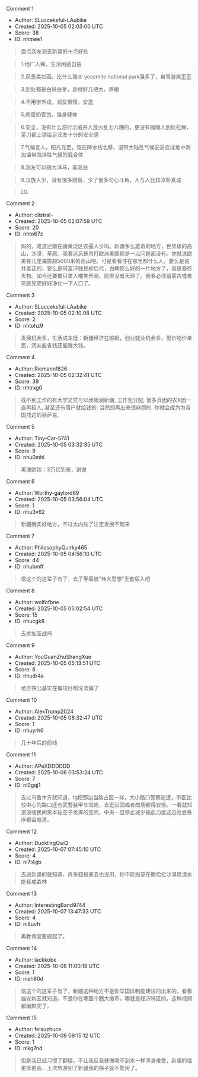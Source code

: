 Comment 1

- Author: SLucceksful-LAubike
- Created: 2025-10-05 02:03:00 UTC
- Score: 38
- ID: nhtnee1

> 盘点润友润去新疆的十点好处

> 1.地广人稀，生活闲适自由

> 2.风景美如画，比什么瑞士 yosemite national park强多了，自驾游爽歪歪

> 3.到处都是白妈白爹，身材好几把大，养眼

> 4.不用学外语，润友懒惰，安逸

> 5.肉蛋奶管饱，强身健体

> 6.安全，没有什么游行示威杀人放火乱七八糟的，更没有咖喱人到处拉屎，菜刀都上锁给足润友十分的安全感

> 7.气候宜人，阳光充足，现在降水线北移，温带大陆性气候妥妥变成地中海加温带海洋性气候的混合体

> 8.润友可以骑大洋马，美滋滋

> 9.汉族人少，没有很多陋俗，少了很多勾心斗角，人与人比较淳朴真诚

> 10.

Comment 2

- Author: clistral-
- Created: 2025-10-05 02:07:59 UTC
- Score: 20
- ID: nhto67z

> 妈的，难道还嫌在疆黄泛区农逼人少吗。新疆多么雄奇的地方，世界级的高山，沙漠，草原。我看这风景吊打欧洲美国那是一点问题都没有。你就说欧美有几座海拔超5000米的高山吧。可是看看住在那里都什么人，要么是说井盖话的，要么是阿富汗贱民的后代，白瞎那么好的一片地方了，真是暴殄天物。如今还要被只拿人嘲笑开涮，简直没有天理了。我看必须请蒙古或者突厥兄弟好好净化一下人口了。

Comment 3

- Author: SLucceksful-LAubike
- Created: 2025-10-05 02:10:08 UTC
- Score: 2
- ID: nhtohz9

> 发展机会多，生活成本低：新疆经济在崛起，创业就业机会多，房价物价亲民，润友能省钱还能赚大钱。

Comment 4

- Author: Riemann1826
- Created: 2025-10-05 02:32:41 UTC
- Score: 39
- ID: nhtrxg0

> 找不到工作的有大学文凭可以闭眼润新疆, 工作包分配, 很多兵团的农X团一直再招人, 甚至还有落户就给钱的. 当然想再出来很麻烦的. 你就会成为为帝国戍边的哥萨克.

Comment 5

- Author: Tiny-Car-5741
- Created: 2025-10-05 03:32:35 UTC
- Score: 9
- ID: nhu0mhl

> 美澳欧瑞：3万亿到账，谢谢

Comment 6

- Author: Worthy-gaylord69
- Created: 2025-10-05 03:56:04 UTC
- Score: 1
- ID: nhu3v62

> 新疆确实好地方，不过太内陆了注定发展不起来

Comment 7

- Author: PhilosophyQuirky465
- Created: 2025-10-05 04:56:10 UTC
- Score: 44
- ID: nhubmff

> 信这个的这辈子有了，去了等着被“伟大思想”无套后入吧

Comment 8

- Author: wolfofbne
- Created: 2025-10-05 05:02:54 UTC
- Score: 15
- ID: nhucgk8

> 去参加圣战吗

Comment 9

- Author: YouGuanZhuShangXue
- Created: 2025-10-05 05:13:51 UTC
- Score: 6
- ID: nhudr4a

> 地方铁公基实在编项目都没法编了

Comment 10

- Author: AlexTrump2024
- Created: 2025-10-05 08:32:47 UTC
- Score: 1
- ID: nhuyrh6

> 几十年后的前线

Comment 11

- Author: APeXDDDDDD
- Created: 2025-10-06 03:53:24 UTC
- Score: 7
- ID: ni0gqj1

> 去过乌鲁木齐就知道，tg把那边当敌占区一样，大小路口警察巡逻，市区比较中心的路口还有武警装甲车站岗，去逛公园或者商场都得安检。一看就知道没啥民间资本钻空子发挥的空间，中央一旦停止减少输血力度这边社会秩序都会崩溃。

Comment 12

- Author: DucklingQwQ
- Created: 2025-10-07 07:45:10 UTC
- Score: 4
- ID: ni7l4gb

> 去過新疆的就知道，再多錢投進去也沒用，你不能指望在撒哈拉沙漠裡澆水能長成森林

Comment 13

- Author: InterestingBand9744
- Created: 2025-10-07 13:47:33 UTC
- Score: 4
- ID: ni8uvfr

> 再教育营要崛起了。

Comment 14

- Author: lackkobe
- Created: 2025-10-08 11:00:18 UTC
- Score: 1
- ID: nieh80d

> 信这个的这辈子有了，新疆这种地方不是你举国体制能建设的出来的，看看雄安新区就知道。不是你在哪画个圈大撒币，哪就是经济特区的。这种视频都幽默完了。

Comment 15

- Author: feisuzhuce
- Created: 2025-10-09 09:15:12 UTC
- Score: 1
- ID: nikg7nd

> 但是我已经习惯了翻墙，不让我反我就像喝不到水一样浑身难受，新疆的墙更厚更高，上次旅游到了新疆我的梯子就不能用了。

